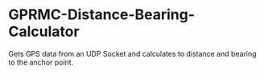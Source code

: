 # GPRMC-Distance-Bearing-Calculator
Gets GPS data from an UDP Socket and calculates to distance and bearing to the anchor point.
